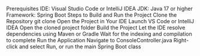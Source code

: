 Prerequisites
IDE: Visual Studio Code or IntelliJ IDEA
JDK: Java 17 or higher
Framework: Spring Boot
Steps to Build and Run the Project
Clone the Repository
git clone <repository-url>
Open the Project in Your IDE
Launch VS Code or IntelliJ IDEA
Open the cloned project folder
Build the Project
Let the IDE resolve dependencies using Maven or Gradle
Wait for the indexing and compilation to complete
Run the Application
Navigate to ConsoleController.java
Right-click and select Run, or run the main Spring Boot class
